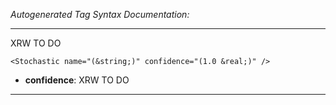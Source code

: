 _Autogenerated Tag Syntax Documentation:_

---
XRW TO DO

```
<Stochastic name="(&string;)" confidence="(1.0 &real;)" />
```

-   **confidence**: XRW TO DO

---
